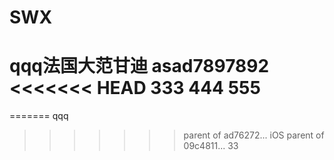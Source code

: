 # SWX
qqq法国大范甘迪
asad7897892
<<<<<<< HEAD
333
444
555
=======
=======
qqq
>>>>>>> parent of ad76272... iOS
>>>>>>> parent of 09c4811... 33

